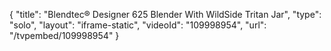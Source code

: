 {
    "title": "Blendtec&reg; Designer 625 Blender With WildSide Tritan Jar",
    "type": "solo",
    "layout": "iframe-static",
    "videoId": "109998954",
    "url": "\/tvpembed\/109998954"
}